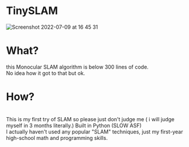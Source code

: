 # TinySLAM



![Screenshot 2022-07-09 at 16 45 31](https://user-images.githubusercontent.com/59802817/178110744-c2f6b26e-0b2c-451e-8160-ba50822b7cdc.png)


<h1>What?</h1>
this Monocular SLAM algorithm is below 300 lines of code.
<br>
No idea how it got to that but ok.

<h1>How?</h1>
<br> This is my first try of SLAM so please just don't judge me ( i will judge myself in 3 months literally.)
Built in Python (SLOW ASF)
<br>
I actually haven't used any popular "SLAM" techniques, just my first-year high-school math and programming skills.


